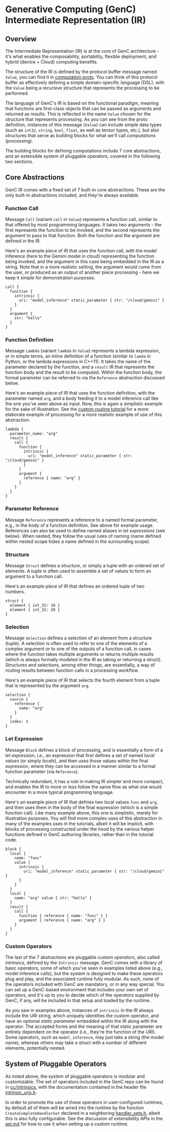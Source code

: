 # Generative Computing (GenC) Intermediate Representation (IR)

## Overview

The Intermediate Representation (IR) is at the core of GenC architecture - it's
what enables the composability, portability, flexible deployment, and hybrid
(device + Cloud) computing benefits.

The structure of the IR is defined by the protocol buffer message named
`Value`, you can find it in [computation.proto](../proto/v0/computation.proto).
You can think of this protocol buffer as effectively defining a simple
domain-specific language (DSL), with the `Value` being a recursive structure
that represents the processing to be performed.

The language of GenC's IR is based on the functional paradigm, meaning that
functions are first-class objects that can be passed as arguments and returned
as results. This is reflected in the name `Value` chosen for the structure that
represents processing. As you can see from the proto definition, instances of
this message (`Value`) can include simple data types (such as `int32`, `string`,
`bool`, `float`, as well as tensor types, etc.), but also structures that serve
as building blocks for what we'll call *computations* (processing).

The building blocks for defining computations include 7 core abstractions, and
an extensible system of pluggable operators, covered in the following two
sections.

## Core Abstractions

GenC IR comes with a fixed set of 7 built-in core abstractions. These are the
only built-in abstractions included, and they're always available.

### Function Call

Message `Call` (variant `call` in `Value`) represents a function call, similar
to that offered by most programming languages. It takes two arguments - the
first represents the function to be invoked, and the second represents the
argument to pass to that function. Both the function and the argument are
defined in the IR.

Here's an example piece of IR that uses the function call, with the model
inference (here to the Gemini model in cloud) representing the function being
invoked, and the argument in this case being embedded in the IR as a string.
Note that in a more realistic setting, the argument would come from the user,
or produced as an output of another piece processing - here we keep it simple
for demonstration purposes.

```
call {
  function {
    intrinsic {
      uri: "model_inference" static_parameter { str: "/cloud/gemini" }
    }
  }
  argument {
    str: "hello"
  }
}
```

### Function Definition

Message `Lambda` (variant `lambda` in `Value`) represents a lambda expression,
or in simple terms, an inline definition of a function (similar to `lamda` in
Python, or the lambda expressions in C++11). It takes the name of the parameter
declared by the function, and a `result` IR that represents the function body
and the result to be computed. Within the function body, the formal parameter
can be referred to via the `Reference` abstraction discussed below.

Here's an example piece of IR that uses the function definition, with the
parameter named `arg`, and a body feeding it to a model inference call like the
one you've seen above as input. Now, this is again a simplistic example for
the sake of illustration. See the
[custom routing tutorial](tutorials/tutorial_2_custom_routing.ipynb)
for a more elaborate example of processing for a more realistic example of use
of this abstraction.

```
lambda {
  parameter_name: "arg"
  result {
    call {
      function {
        intrinsic {
          uri: "model_inference" static_parameter { str: "/cloud/gemini" }
        }
      }
      argument {
        reference { name: "arg" }
      }
    }
  }
}
```

### Parameter Reference

Message `Reference` represents a reference to a named formal parameter, e.g.,
in the body of a function definition. See above for example usage. References
can also be used to define named aliases in *let expressions* (see below).
When nested, they follow the usual rules of naming (name defined within nested
scope hides a name defined in the surrounding scope).

### Structure

Message `Struct` defines a *structure*, or simply a tuple with an ordered set
of elements. A tuple is often used to assemble a set of values to form an
argument to a function call.

Here's an example piece of IR that defines an ordered tuple of two numbers.

```
struct {
  element { int_32: 10 }
  element { int_32: 20 }
}
```

### Selection

Message `Selection` defines a selection of an element from a structure (tuple).
A selection is often used to refer to one of the elements of a complex argument
or to one of the outputs of a function call, in cases where the function takes
multiple arguments or returns multiple results (which is always formally modeled
in the IR as taking or returning a struct). Structures and selections, among
other things, are essentially, a way of routing results between function calls
in a processing workflow.

Here's an example piece of IR that selects the fourth element from a tuple that
is represented by the argument `arg`.

```
selection {
  source {
    reference {
      name: "arg"
    }
  }
  index: 3
}
```

### Let Expression

Message `Block` defines a block of processing, and is essentially a form of a
*let expression*, i.e., an expression that first defines a set of named *local
values* (or simply *locals*), and then uses those values within the final
expression, where they can be accessed in a manner similar to a formal function
parameter (via `Reference`).

Technically redundant, it has a role in making IR simpler and more compact, and
enables the IR to more or less follow the same flow as what one would encounter
in a more typical programming language.

Here's an example piece of IR that defines two local values `func` and `arg`,
and then uses them in the body of the final expression (which is a simple
function call). Like many example above, this one is simplistic, merely for
illustration purposes. You will find more complex uses of this abstraction in
many of the examples uses in the tutorials, albeit it will be implicit, with
blocks of processing constructed under the hood by the various helper functions
defined in GenC authoring libraries, rather than in the tutorial code.

```
block {
  local {
    name: "func"
    value {
      intrinsic {
        uri: "model_inference" static_parameter { str: "/cloud/gemini" }
      }
    }
  }
  local {
    name: "arg" value { str: "hello" }
  }
  result {
    call {
      function { reference { name: "func" } }
      argument { reference { name: "arg" } }
    }
  }
}
```

### Custom Operators

The last of the 7 abstractions are pluggable *custom operators*, also called
*intrinsics*, defined by the `Intrinsic` message. GenC comes with a library of
basic operators, some of which you've seen in examples listed above (e.g.,
model inference calls), but the system is designed to make these operators
plug and play, and the associated runtime fully modular. As such, none of the
operators included with GenC are mandatory, or in any way special. You can
set up a GenC-based environment that includes your own set of operators, and
it's up to you to decide which of the operators supplied by GenC, if any, will
be included in that setup and loaded by the runtime.

As you saw in examples above, instances of `intrinsic` in the IR always include
the *URI* string, which uniquely identifies the custom operator, and have an
optional *static parameter* embedded within the IR along with the operator. The
accepted forms and the meaning of that static parameter are entirely dependent
on the operator (i.e., they're the function of the *URI*). Some operators, such
as `model_inference`, may just take a string (the model name), whereas others
may take a struct with a number of different elements, potentially nested.

## System of Pluggable Operators

As noted above, the system of pluggable operators is modular and customizable.
The set of operators included in the GenC repo can be found in
[cc/intrinsics](../cc/intrinsics/), with the documentation contained in the
header file [intrinsic_uris.h](../cc/intrinsics/intrinsic_uris.h).

In order to promote the use of these operators in user-configured runtimes,
by default all of them will be wired into the runtime by the function
`CreateCompleteHandlerSet` declared in a neighboring [handler_sets.h](../cc/intrinsics/handler_sets.h),
albeit this is also fully configurable. See the discussion of extensibility APIs
 in the [api.md](api.md) for how to use it when setting up a custom runtime.


